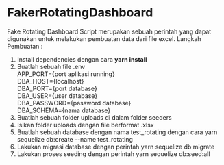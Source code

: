 # FakerRotatingDashboard
Fake Rotating Dashboard Script merupakan sebuah perintah yang dapat digunakan untuk melakukan pembuatan data dari file excel. Langkah Pembuatan :

<ol>
    <li>Install dependencies dengan cara <b>yarn install</b></li>
    <li>   
        Buatlah sebuah file .env<br/>
        APP_PORT={port aplikasi running}<br/>
        DBA_HOST={localhost}<br/>
        DBA_PORT={port database}<br/>
        DBA_USER={user database}<br/>
        DBA_PASSWORD={password database}<br/>
        DBA_SCHEMA={nama database}<br/>
    </li>
    <li>Buatlah sebuah folder uploads di dalam folder seeders</li>
    <li>Isikan folder uploads dengan file berformat .xlsx</li>
    <li>Buatlah sebuah database dengan nama test_rotating dengan cara yarn sequelize db:create --name test_rotating</li>
    <li>Lakukan migrasi database dengan perintah yarn sequelize db:migrate</li>
    <li>Lakukan proses seeding dengan perintah yarn sequelize db:seed:all</li>
</ol>
